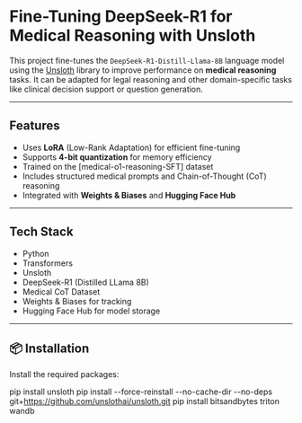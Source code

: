 #  Fine-Tuning DeepSeek-R1 for Medical Reasoning with Unsloth

This project fine-tunes the `DeepSeek-R1-Distill-Llama-8B` language model using the [Unsloth](https://github.com/unslothai/unsloth) library to improve performance on **medical reasoning** tasks. It can be adapted for legal reasoning and other domain-specific tasks like clinical decision support or question generation.

---

##  Features

-  Uses **LoRA** (Low-Rank Adaptation) for efficient fine-tuning
-  Supports **4-bit quantization** for memory efficiency
-  Trained on the [medical-o1-reasoning-SFT] dataset
-  Includes structured medical prompts and Chain-of-Thought (CoT) reasoning
-  Integrated with **Weights & Biases** and **Hugging Face Hub**

---

##  Tech Stack

- Python
-  Transformers
-  Unsloth
-  DeepSeek-R1 (Distilled LLama 8B)
-  Medical CoT Dataset
-  Weights & Biases for tracking
-  Hugging Face Hub for model storage

---

## 📦 Installation

Install the required packages:

pip install unsloth
pip install --force-reinstall --no-cache-dir --no-deps git+https://github.com/unslothai/unsloth.git
pip install bitsandbytes triton wandb

